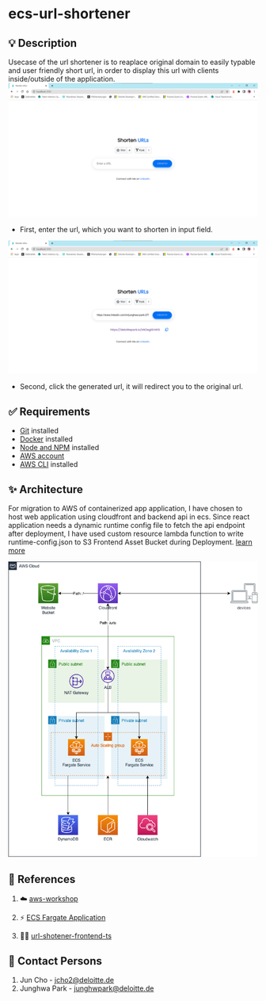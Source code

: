 # ecs-url-shortener

## 💡 Description

Usecase of the url shortener is to reaplace original domain to easily typable and user friendly short url, in order to display this url with clients inside/outside of the application.
![](./docs/app_main.png)

- First, enter the url, which you want to shorten in input field.

![](./docs/app_url.png)

- Second, click the generated url, it will redirect you to the original url.

## ✅ Requirements

- [Git](https://git-scm.com/book/en/v2/Getting-Started-Installing-Git) installed
- [Docker](https://www.linkedin.com/feed/update/urn:li:activity:6997864787439140864/) installed
- [Node and NPM](https://nodejs.org/en/download/) installed
- [AWS account](https://portal.aws.amazon.com/gp/aws/developer/registration/index.html)
- [AWS CLI](https://docs.aws.amazon.com/cli/latest/userguide/install-cliv2.html) installed

## ✨ Architecture

For migration to AWS of containerized app application, I have chosen to host web application using cloudfront and backend api in ecs. Since react application needs a dynamic runtime config file to fetch the api endpoint after deployment, I have used custom resource lambda function to write runtime-config.json to S3 Frontend Asset Bucket during Deployment. [learn more](https://github.com/deloittepark/aws-serverless-golang/tree/main/cognito-react-runtime-config)

![](../docs/img/ecs-url-shortener.png)

## 👀 References

1. ☁️ [aws-workshop](https://containers-cdk-react-amplify.ws.kabits.com/)

2. ⚡ [ECS Fargate Application](https://exanubes.com/blog/ecs-fargate-deployment)

3. 🐱‍💻 [url-shotener-frontend-ts](https://github.com/aditya-singh9/url-shotener-frontend-ts)

## 💬 Contact Persons

1. Jun Cho - jcho2@deloitte.de
2. Junghwa Park - junghwpark@deloitte.de